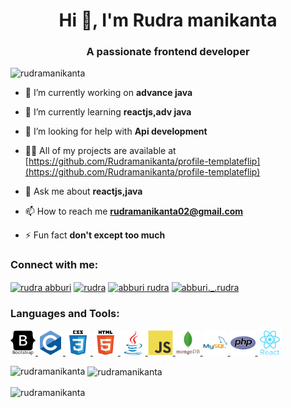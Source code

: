 <h1 align="center">Hi 👋, I'm Rudra manikanta</h1>
<h3 align="center">A passionate frontend developer</h3>

<p align="left"> <img src="https://komarev.com/ghpvc/?username=rudramanikanta&label=Profile%20views&color=0e75b6&style=flat" alt="rudramanikanta" /> </p>

- 🔭 I’m currently working on **advance java**

- 🌱 I’m currently learning **reactjs,adv java**

- 🤝 I’m looking for help with **Api development**

- 👨‍💻 All of my projects are available at [https://github.com/Rudramanikanta/profile-templateflip](https://github.com/Rudramanikanta/profile-templateflip)

- 💬 Ask me about **reactjs,java**

- 📫 How to reach me **rudramanikanta02@gmail.com**

- ⚡ Fun fact **don't except too much**

<h3 align="left">Connect with me:</h3>
<p align="left">
<a href="https://linkedin.com/in/rudra abburi" target="blank"><img align="center" src="https://raw.githubusercontent.com/rahuldkjain/github-profile-readme-generator/master/src/images/icons/Social/linked-in-alt.svg" alt="rudra abburi" height="30" width="40" /></a>
<a href="https://stackoverflow.com/users/rudra" target="blank"><img align="center" src="https://raw.githubusercontent.com/rahuldkjain/github-profile-readme-generator/master/src/images/icons/Social/stack-overflow.svg" alt="rudra" height="30" width="40" /></a>
<a href="https://fb.com/abburi rudra" target="blank"><img align="center" src="https://raw.githubusercontent.com/rahuldkjain/github-profile-readme-generator/master/src/images/icons/Social/facebook.svg" alt="abburi rudra" height="30" width="40" /></a>
<a href="https://instagram.com/abburi._.rudra" target="blank"><img align="center" src="https://raw.githubusercontent.com/rahuldkjain/github-profile-readme-generator/master/src/images/icons/Social/instagram.svg" alt="abburi._.rudra" height="30" width="40" /></a>
</p>

<h3 align="left">Languages and Tools:</h3>
<p align="left"> <a href="https://getbootstrap.com" target="_blank" rel="noreferrer"> <img src="https://raw.githubusercontent.com/devicons/devicon/master/icons/bootstrap/bootstrap-plain-wordmark.svg" alt="bootstrap" width="40" height="40"/> </a> <a href="https://www.cprogramming.com/" target="_blank" rel="noreferrer"> <img src="https://raw.githubusercontent.com/devicons/devicon/master/icons/c/c-original.svg" alt="c" width="40" height="40"/> </a> <a href="https://www.w3schools.com/css/" target="_blank" rel="noreferrer"> <img src="https://raw.githubusercontent.com/devicons/devicon/master/icons/css3/css3-original-wordmark.svg" alt="css3" width="40" height="40"/> </a> <a href="https://www.w3.org/html/" target="_blank" rel="noreferrer"> <img src="https://raw.githubusercontent.com/devicons/devicon/master/icons/html5/html5-original-wordmark.svg" alt="html5" width="40" height="40"/> </a> <a href="https://www.java.com" target="_blank" rel="noreferrer"> <img src="https://raw.githubusercontent.com/devicons/devicon/master/icons/java/java-original.svg" alt="java" width="40" height="40"/> </a> <a href="https://developer.mozilla.org/en-US/docs/Web/JavaScript" target="_blank" rel="noreferrer"> <img src="https://raw.githubusercontent.com/devicons/devicon/master/icons/javascript/javascript-original.svg" alt="javascript" width="40" height="40"/> </a> <a href="https://www.mongodb.com/" target="_blank" rel="noreferrer"> <img src="https://raw.githubusercontent.com/devicons/devicon/master/icons/mongodb/mongodb-original-wordmark.svg" alt="mongodb" width="40" height="40"/> </a> <a href="https://www.mysql.com/" target="_blank" rel="noreferrer"> <img src="https://raw.githubusercontent.com/devicons/devicon/master/icons/mysql/mysql-original-wordmark.svg" alt="mysql" width="40" height="40"/> </a> <a href="https://www.php.net" target="_blank" rel="noreferrer"> <img src="https://raw.githubusercontent.com/devicons/devicon/master/icons/php/php-original.svg" alt="php" width="40" height="40"/> </a> <a href="https://reactjs.org/" target="_blank" rel="noreferrer"> <img src="https://raw.githubusercontent.com/devicons/devicon/master/icons/react/react-original-wordmark.svg" alt="react" width="40" height="40"/> </a> </p>

<p><img align="left" src="https://github-readme-stats.vercel.app/api/top-langs?username=rudramanikanta&show_icons=true&locale=en&layout=compact" alt="rudramanikanta" /></p>

<p>&nbsp;<img align="center" src="https://github-readme-stats.vercel.app/api?username=rudramanikanta&show_icons=true&locale=en" alt="rudramanikanta" /></p>

<p><img align="center" src="https://github-readme-streak-stats.herokuapp.com/?user=rudramanikanta&" alt="rudramanikanta" /></p>
